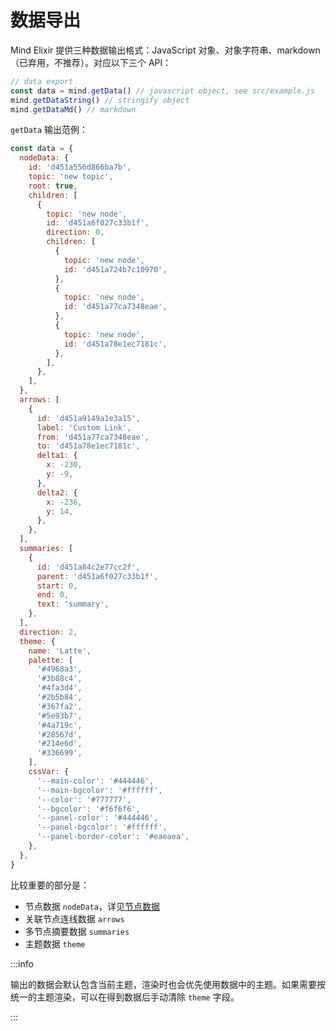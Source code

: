 # 数据导出

Mind Elixir 提供三种数据输出格式：JavaScript 对象、对象字符串、markdown（已弃用，不推荐）。对应以下三个 API：

```js
// data export
const data = mind.getData() // javascript object, see src/example.js
mind.getDataString() // stringify object
mind.getDataMd() // markdown
```

`getData` 输出范例：

```js
const data = {
  nodeData: {
    id: 'd451a556d866ba7b',
    topic: 'new topic',
    root: true,
    children: [
      {
        topic: 'new node',
        id: 'd451a6f027c33b1f',
        direction: 0,
        children: [
          {
            topic: 'new node',
            id: 'd451a724b7c10970',
          },
          {
            topic: 'new node',
            id: 'd451a77ca7348eae',
          },
          {
            topic: 'new node',
            id: 'd451a78e1ec7181c',
          },
        ],
      },
    ],
  },
  arrows: [
    {
      id: 'd451a9149a1e3a15',
      label: 'Custom Link',
      from: 'd451a77ca7348eae',
      to: 'd451a78e1ec7181c',
      delta1: {
        x: -230,
        y: -9,
      },
      delta2: {
        x: -236,
        y: 14,
      },
    },
  ],
  summaries: [
    {
      id: 'd451a84c2e77cc2f',
      parent: 'd451a6f027c33b1f',
      start: 0,
      end: 0,
      text: 'summary',
    },
  ],
  direction: 2,
  theme: {
    name: 'Latte',
    palette: [
      '#4968a3',
      '#3b88c4',
      '#4fa3d4',
      '#2b5b84',
      '#367fa2',
      '#5e93b7',
      '#4a719c',
      '#28567d',
      '#214e6d',
      '#336699',
    ],
    cssVar: {
      '--main-color': '#444446',
      '--main-bgcolor': '#ffffff',
      '--color': '#777777',
      '--bgcolor': '#f6f6f6',
      '--panel-color': '#444446',
      '--panel-bgcolor': '#ffffff',
      '--panel-border-color': '#eaeaea',
    },
  },
}
```

比较重要的部分是：

- 节点数据 `nodeData`，详见[节点数据](./node-data.md)
- 关联节点连线数据 `arrows`
- 多节点摘要数据 `summaries`
- 主题数据 `theme`

:::info

输出的数据会默认包含当前主题，渲染时也会优先使用数据中的主题。如果需要按统一的主题渲染，可以在得到数据后手动清除 `theme` 字段。

:::
